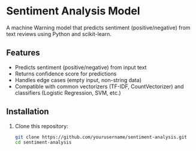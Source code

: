 # Sentiment Analysis Model

A machine Warning model that predicts sentiment (positive/negative) from text reviews using Python and scikit-learn. 

## Features
- Predicts sentiment (positive/negative) from input text
- Returns confidence score for predictions
- Handles edge cases (empty input, non-string data)
- Compatible with common vectorizers (TF-IDF, CountVectorizer) and classifiers (Logistic Regression, SVM, etc.)

## Installation
1. Clone this repository:
   ```bash
   git clone https://github.com/yourusername/sentiment-analysis.git
   cd sentiment-analysis